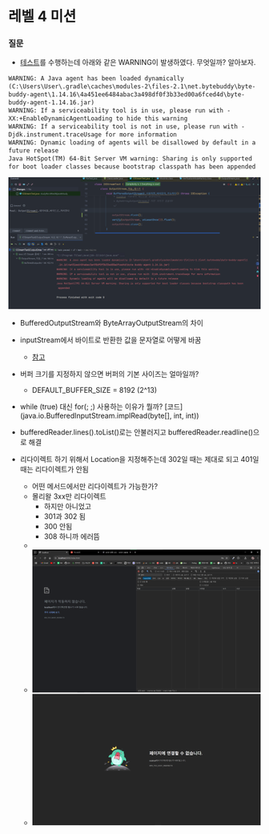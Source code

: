 # 레벨 4 미션

### 질문
* [테스트](study.IOStreamTest.OutputStream_학습_테스트.BufferedOutputStream을_사용하면_버퍼링이_가능하다)를 수행하는데 아래와 같은 WARNING이 발생하였다. 무엇일까?
알아보자.  

```text
WARNING: A Java agent has been loaded dynamically (C:\Users\User\.gradle\caches\modules-2\files-2.1\net.bytebuddy\byte-buddy-agent\1.14.16\4a451ee6484abac3a498df0f3b33ed00a6fced4d\byte-buddy-agent-1.14.16.jar)
WARNING: If a serviceability tool is in use, please run with -XX:+EnableDynamicAgentLoading to hide this warning
WARNING: If a serviceability tool is not in use, please run with -Djdk.instrument.traceUsage for more information
WARNING: Dynamic loading of agents will be disallowed by default in a future release
Java HotSpot(TM) 64-Bit Server VM warning: Sharing is only supported for boot loader classes because bootstrap classpath has been appended
```
![img.png](img.png)

* BufferedOutputStream와 ByteArrayOutputStream의 차이
* inputStream에서 바이트로 반환한 값을 문자열로 어떻게 바꿈
  * [참고](https://www.baeldung.com/convert-input-stream-to-string)
* 버퍼 크기를 지정하지 않으면 버퍼의 기본 사이즈는 얼마일까?
  * DEFAULT_BUFFER_SIZE = 8192 (2^13)
* while (true) 대신 for(; ;) 사용하는 이유가 뭘까? [코드](java.io.BufferedInputStream.implRead(byte[], int, int))


* bufferedReader.lines().toList()로는 안불러지고 bufferedReader.readline()으로 해결
* 리다이렉트 하기 위해서 Location을 지정해주는데 302일 때는 제대로 되고 401일 때는 리다이렉트가 안됨 
  * 어떤 메서드에서만 리다이렉트가 가능한가?
  * 몰리왈 3xx만 리다이렉트
    * 하지만 아니었고
    * 301과 302 됨
    * 300 안됨
    * 308 하니까 에러뜸
  * 
  * ![img_1.png](img_1.png)
  * ![img_2.png](img_2.png)
